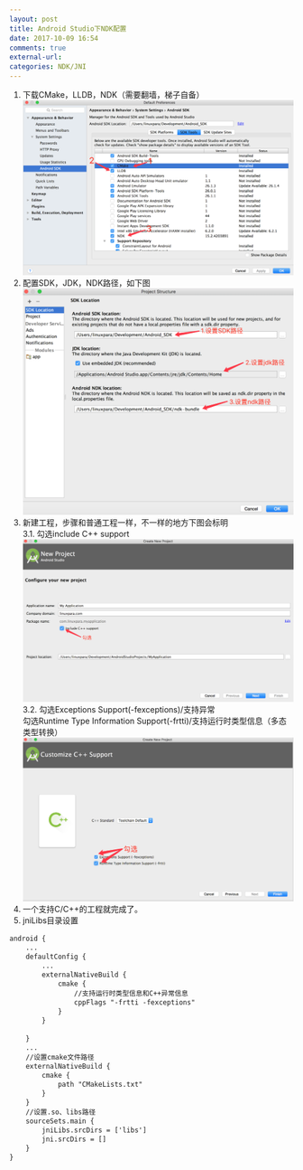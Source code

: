 ```yaml
---
layout: post
title: Android Studio下NDK配置
date: 2017-10-09 16:54
comments: true
external-url:
categories: NDK/JNI
---
```


1. 下载CMake，LLDB，NDK（需要翻墙，梯子自备）<br>
![](https://github.com/LinuxparaChen/LinuxparaChen.github.io/raw/master/assets/AS-config-NDK-1.png)
2. 配置SDK，JDK，NDK路径，如下图<br>
![](https://github.com/LinuxparaChen/LinuxparaChen.github.io/raw/master/assets/AS-config-NDK-2.png)
3. 新建工程，步骤和普通工程一样，不一样的地方下图会标明<br>
	3.1. 勾选include C++ support<br>
	![](https://github.com/LinuxparaChen/LinuxparaChen.github.io/raw/master/assets/AS-config-NDK-3.png)<br>
	3.2. 勾选Exceptions Support(-fexceptions)/支持异常<br>
		  勾选Runtime Type Information Support(-frtti)/支持运行时类型信息（多态类型转换）<br>
	![](https://github.com/LinuxparaChen/LinuxparaChen.github.io/raw/master/assets/AS-config-NDK-4.png)<br>
4. 一个支持C/C++的工程就完成了。
5. jniLibs目录设置

```
android {
    ...
    defaultConfig {
        ...
        externalNativeBuild {
            cmake {
            	//支持运行时类型信息和C++异常信息
                cppFlags "-frtti -fexceptions"
            }
        }

    }
    ...
    //设置cmake文件路径
    externalNativeBuild {
        cmake {
            path "CMakeLists.txt"
        }
    }
    //设置.so、libs路径
    sourceSets.main {
        jniLibs.srcDirs = ['libs']
        jni.srcDirs = []
    }
}
```